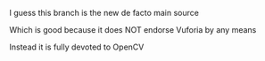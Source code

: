 I guess this branch is the new de facto main source

Which is good because it does NOT endorse Vuforia by any means

Instead it is fully devoted to OpenCV
